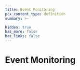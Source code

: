 ```yaml
---
title: Event Monitoring
pcx_content_type: definition
summary: >-

hidden: true
has_more: false
has_links: false
---
```


# Event Monitoring
